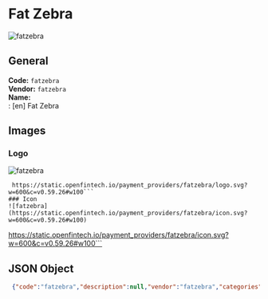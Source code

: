 # Fat Zebra 
![fatzebra](https://static.openfintech.io/payment_providers/fatzebra/logo.svg?w=600&c=v0.59.26#w100)  
## General 
**Code:** `fatzebra`  
**Vendor:** `fatzebra`  
**Name:**  
:	[en] Fat Zebra  
## Images 
### Logo 
![fatzebra](https://static.openfintech.io/payment_providers/fatzebra/logo.svg?w=600&c=v0.59.26#w100)  
```
 https://static.openfintech.io/payment_providers/fatzebra/logo.svg?w=600&c=v0.59.26#w100```  
### Icon 
![fatzebra](https://static.openfintech.io/payment_providers/fatzebra/icon.svg?w=600&c=v0.59.26#w100)  
```
 https://static.openfintech.io/payment_providers/fatzebra/icon.svg?w=600&c=v0.59.26#w100```  
## JSON Object 
```json
 {"code":"fatzebra","description":null,"vendor":"fatzebra","categories":null,"countries":null,"payment_method":null,"payout_method":null,"metadata":{"about_payments_code":"fatzebra"},"name":{"en":"Fat Zebra"}}```  
